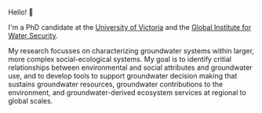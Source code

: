 Hello! 👋 

I'm a PhD candidate at the [University of Victoria](http://www.groundwaterscienceandsustainability.org/) and the [Global Institute for Water Security](http://water.usask.ca/). 

My research focusses on characterizing groundwater systems within larger, more complex social-ecological systems. My goal is to identify critial relationships between environmental and social attributes and groundwater use, and to develop tools to support groundwater decision making that sustains groundwater resources, groundwater contributions to the environment, and groundwater-derived ecosystem services at regional to global scales. 
